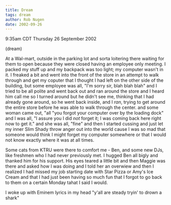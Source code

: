 ```yaml
---
title: Dream
tags: dream
author: Rob Nugen
date: 2002-09-26
---
```


<p class=date>9:35am CDT Thursday 26 September 2002</p>

<p class=note>(dream)</p>

<p class=dream>At a Wal-mart, outside in the parking lot and sorta
loitering there waiting for them to open because they were closed
having an employee only meeting.  I packed my stuff up and my backpack
was too light; my computer wasn't in it.  I freaked a bit and went
into the front of the store in an attempt to walk through and get my
coputer that I thought I had left on the other side of the building,
but some employee was all, "I'm sorry sir, blah blah blah" and I tried
to be all polite and went back out and ran around the store and I
heard him call me so I turned around but he didn't see me, thinking
that I had already gone around, so he went back inside, and I
<em>ran</em>, trying to get around the entire store before he was able
to walk through the center.  and some woman came out, "all "you forgot
your computer over by the loading dock" and I was all, "I assure you I
did <em>not</em> forget it; I was coming back here right now to get
it." and she was all, "fine" and then I started cussing and just let
my inner Slim Shady throw anger out into the world cause I was so mad
that someone would think I might forget my computer somewhere or that
I would not know exactly where it was at all times.</p>

<p class=dream>Some cats from KTRU were there to comfort me - Ben, and
some new DJs, like freshmen who I had never previously met.  I hugged
Ben all bigly and thanked him for his support.  His eyes teared a
little bit and then Maggie was there and asked how I was doing and I
told her an overwiew and then I realized I had missed my job starting
date with Star Pizza or Amy's Ice Cream and that I had just been
having so much fun that I forgot to go back to them on a certain
Monday tahat I said I would.</p>

<p class=dream>I woke up with Eminem lyrics in my head "y'all are
steady tryin' to drown a shark"</p>

